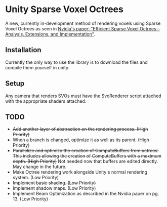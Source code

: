 # Unity Sparse Voxel Octrees

A new, currently in-development method of rendering voxels using Sparse Voxel Octrees as seen in [Nvidia's paper: "Efficient Sparse Voxel Octrees – Analysis, Extensions, and Implementation"](https://www.nvidia.com/docs/IO/88972/nvr-2010-001.pdf).

## Installation

Currently the only way to use the library is to download the files and compile them yourself in unity.

## Setup

Any camera that renders SVOs must have the SvoRenderer script attached with the appropriate shaders attached.

## TODO

- ~~Add another layer of abstraction on the rendering process. (High Priority)~~
- When a branch is changed, optimize it as well as its parent. (High Priority)
- ~~Parallelize and optimize the creation of ComputeBuffers from octrees. This includes allowing the creation of ComputeBuffers with a maximum depth. (High Priority)~~ Not needed now that buffers are edited directly. May change in the future.
- Make Octree rendering work alongside Unity's normal rendering system. (Low Priority)
- ~~Implement basic shading. (Low Priority)~~
- Implement shadow maps. (Low Priority)
- Implement Beam Optimization as described in the Nvidia paper on pg. 13. (Low Priority)
